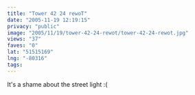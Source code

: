 ```yaml
---
title: "Tower 42 24 rewoT"
date: "2005-11-19 12:19:15"
privacy: "public"
image: "2005/11/19/tower-42-24-rewot/tower-42-24-rewot.jpg"
views: "37"
faves: "0"
lat: "51515169"
lng: "-80316"
tags:
---
```

It's a shame about the street light :(
